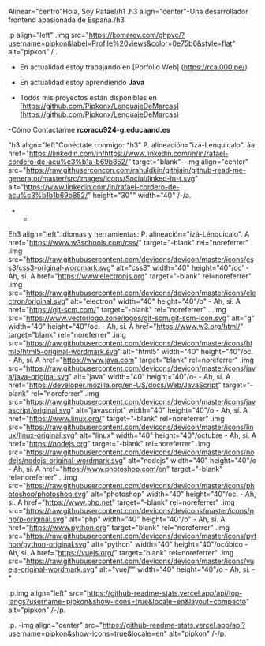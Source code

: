 Alinear="centro"Hola, Soy Rafael/h1
.h3 align="center"-Una desarrollador frontend apasionada de España./h3

.p align="left" .img src="https://komarev.com/ghpvc/?username=pipkon&label=Profile%20views&color=0e75b6&style=flat" alt="pipkon" / .

- En actualidad estoy trabajando en [Porfolio Web] (https://rca.000.pe/)

- En actualidad estoy aprendiendo **Java**

- Todos mis proyectos están disponibles en [https://github.com/Pipkonx/LenguajeDeMarcas] (https://github.com/Pipkonx/LenguajeDeMarcas)

-Cómo Contactarme **rcoracu924-g.educaand.es**

"h3 align="left"Conéctate conmigo: *h3"
P. alineación="izá-Lénquicalo".
áa href="https://linkedin.com/in/https://www.linkedin.com/in/in/rafael-cordero-de-acu%c3%b1a-b69b852/" target="blank"--img align="center" src="https://raw.githuserconcon.com/rahuldkin/githjain/github-read-me-generator/master/src/images/icons/Social/linked-in-t.svg" alt="https://www.linkedin.com/in/rafael-cordero-de-acu%c3%b1b1b69b852/" height="30"" width="40" /-/a.
- *

Eh3 align="left".Idiomas y herramientas:
P. alineación="izá-Lénquicalo". A href="https://www.w3schools.com/css/" target="-blank" rel="noreferrer" . .img src="https://raw.githubusercontent.com/devicons/devicon/master/icons/css3/css3-original-wordmark.svg" alt="css3" width="40" height="40"/oc' - Ah, sí. A href="https://www.electronjs.org" target="-blank" rel=noreferrer" .img src="https://raw.githubusercontent.com/devicons/devicon/master/icons/electron/original.svg" alt="electron" width="40" height="40"/o" - Ah, sí. A href="https://git-scm.com/" target="-blank" rel="noreferrer" . .img src="https://www.vectorlogo.zone/logos/git-scm/git-scm-icon.svg" alt="g" width="40" height="40"/oc. - Ah, sí. A href="https://www.w3.org/html/" target="blank" rel="noreferrer" .img src="https://raw.githubusercontent.com/devicons/devicon/master/icons/html5/html5-original-wordmark.svg" alt="html5" width="40" height="40"/oc. - Ah, sí. A href="https://www.java.com" target="blank" rel=noreferrer" .img src="https://raw.githubusercontent.com/devicons/devicon/master/icons/java/java-original.svg" alt="java" width="40" height="40"/o- - Ah, sí. A href="https://developer.mozilla.org/en-US/docs/Web/JavaScript" target="-blank" rel="noreferrer" .img src="https://raw.githubusercontent.com/devicons/devicon/master/icons/javascript/original.svg" alt="javascript" width="40" height="40"/o - Ah, sí. A href="https://www.linux.org/" target="-blank" rel=noreferrer" .img src="https://raw.githubusercontent.com/devicons/devicon/master/icons/linux/linux-original.svg" alt="linux" width="40" height="40"/octubre - Ah, sí. A href="https://nodejs.org" target="-blank" rel=noreferrer" .img src="https://raw.githubusercontent.com/devicons/devicon/master/icons/nodejs/nodejs-original-wordmark.svg" alt="nodejs" width="40" height="40"/o - Ah, sí. A href="https://www.photoshop.com/en" target="-blank" rel=noreferrer" . .img src="https://raw.githubusercontent.com/devicons/devicon/master/icons/photoshop/photoshop.svg" alt="photoshop" width="40" height="40"/oc. - Ah, sí. A href="https://www.php.net" target="-blank" rel=noreferrer" .img src="https://raw.githubusercontent.com/devicons/devicons/master/icons/php/p-original.svg" alt="php" width="40" height="40"/o" - Ah, sí. A href="https://www.python.org" target="blank" rel="noreferrer" .img src="https://raw.githubusercontent.com/devicons/devicon/master/icons/python/python-original.svg" alt="python" width="40" height="40"/ocúbico - Ah, sí. A href="https://vuejs.org/" target="blank" rel=noreferrer" .img src="https://raw.githubusercontent.com/devicons/devicon/master/icons/vuejs-original-wordmark.svg" alt="vuej"" width="40" height="40"/o - Ah, sí. - *

.p.img align="left" src="https://github-readme-stats.vercel.app/api/top-langs?username=pipkon&show-icons=true&locale=en&layout=compacto" alt="pipkon" /-/p.

.p.&nbsp;-img align="center" src="https://github-readme-stats.vercel.app/api?username=pipkon&show-icons=true&locale=en" alt="pipkon" /-/p.

